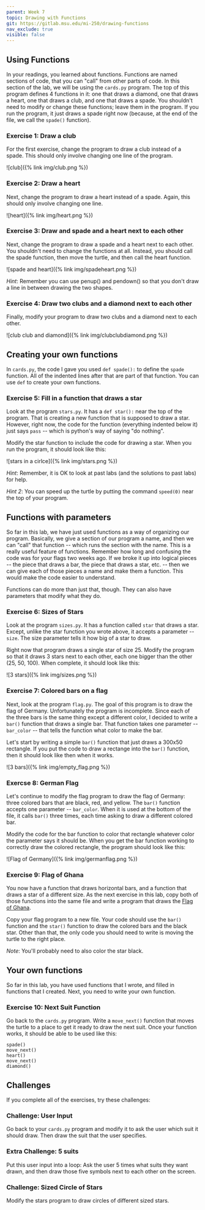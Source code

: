 ```yaml
---
parent: Week 7
topic: Drawing with Functions
git: https://gitlab.msu.edu/mi-250/drawing-functions
nav_exclude: true
visible: false
---
```


## Using Functions

In your readings, you learned about functions.  Functions are named sections of code, that you can "call" from other
parts of code.  In this section of the lab, we will be using the `cards.py` program.  The top of this program defines 4
functions in it: one that draws a diamond, one that draws a heart, one that draws a club, and one that draws a spade.
You shouldn't need to modify or change these functions; leave them in the program.    If you run the program, it just
draws a spade right now (because, at the end of the file, we call the `spade()` function).

### Exercise 1: Draw a club

For the first exercise, change the program to draw a club instead of a spade.   This should only involve changing one
line of the program.

![club]({% link img/club.png %})

### Exercise 2: Draw a heart

Next, change the program to draw a heart instead of a spade.  Again, this should only involve changing one line.

![heart]({% link img/heart.png %})

### Exercise 3: Draw and spade and a heart next to each other

Next, change the program to draw a spade and a heart next to each other.  You shouldn't need to change the functions at
all.  Instead, you should call the spade function, then move the turtle, and then call the heart function.

![spade and heart]({% link img/spadeheart.png %})

*Hint*: Remember you can use penup() and pendown() so that you don't draw a line in between drawing the two shapes.

### Exercise 4: Draw two clubs and a diamond next to each other

Finally, modify your program to draw two clubs and a diamond next to each other.

![club club and diamond]({% link img/clubclubdiamond.png %})

## Creating your own functions

In `cards.py`, the code I gave you used `def spade():` to define the `spade` function.   All of the indented lines after
that are part of that function.  You can use `def` to create your own functions.  

### Exercise 5: Fill in a function that draws a star

Look at the program `stars.py`.  It has a `def star():` near the top of the program.  That is creating a new function
that is supposed to draw a star.  However, right now, the code for the function (everything indented below it) just says
`pass` -- which is python's way of saying "do nothing".  

Modify the star function to include the code for drawing a star.   When you run the program, it should look like this:

![stars in a cirlce]({% link img/stars.png %})

*Hint*: Remember, it is OK to look at past labs (and the solutions to past labs) for help.

*Hint 2*: You can speed up the turtle by putting the command `speed(0)` near the top of your program.

<!-- Exercise 7: Convert code into a function, so it can be called more than once -->

## Functions with parameters

So far in this lab, we have just used functions as a way of organizing our program.  Basically, we give a section of our
program a name, and then we can "call" that function -- which runs the section with the name.   This is a really useful
feature of functions.  Remember how long and confusing the code was for your flags two weeks ago. If we broke it up into
logical pieces -- the piece that draws a bar, the piece that draws a star, etc. -- then we can give each of those pieces
a name and make them a function.  This would make the code easier to understand.

Functions can do more than just that, though.  They can also have parameters that modify what they do. 

### Exercise 6: Sizes of Stars

Look at the program `sizes.py`.  It has a function called `star` that draws a star.  Except, unlike the star function
you wrote above, it accepts a parameter -- `size`.  The size parameter tells it how big of a star to draw.   

Right now that program draws a single star of size 25.  Modify the program so that it draws 3 stars next to each other,
each one bigger than the other (25, 50, 100).  When complete, it should look like this:

![3 stars]({% link img/sizes.png %})

### Exercise 7: Colored bars on a flag

Next, look at the program `flag.py`.   The goal of this program is to draw the flag of Germany. Unfortunately the
program is incomplete.  Since each of the three bars is the same thing except a different color, I decided to write a
`bar()` function that draws a single bar.  That function takes one parameter -- `bar_color` -- that tells the function
what color to make the bar.

Let's start by writing a simple `bar()` function that just draws a 300x50 rectangle.  If you put the code to draw a
rectange into the `bar()` function, then it should look like then when it works.

![3 bars]({% link img/empty_flag.png %})

### Exercse 8: German Flag

Let's continue to modify the flag program to draw the flag of Germany: three colored bars that are black, red, and
yellow.  The `bar()` function accepts one parameter -- `bar_color`.  When it is used at the bottom of the file, it calls
`bar()` three times, each time asking to draw a different colored bar.   

Modify the code for the bar function to color that rectangle whatever color the parameter says it should be. When you
get the bar function working to correctly draw the colored rectangle, the program should look like this:

![Flag of Germany]({% link img/germanflag.png %})

### Exercise 9: Flag of Ghana

You now have a function that draws horizontal bars, and a function that draws a star of a different size.  As the next exercise in this
lab, copy both of those functions into the same file and write a program that draws the [Flag of Ghana](https://en.wikipedia.org/wiki/Flag_of_Ghana#/media/File:Flag_of_Ghana.svg).

Copy your flag program to a new file. Your code should use the `bar()` function and the `star()` function to draw the
colored bars and the black star.   Other than that, the only code you should need to write is moving the turtle to the
right place.

*Note*: You'll probably need to also color the star black.

## Your own functions

So far in this lab, you have used functions that I wrote, and filled in functions that I created.  Next, you need to
write your own function.

### Exercise 10: Next Suit Function

Go back to the `cards.py` program.   Write a `move_next()` function that moves the turtle to a place to get it ready to
draw the next suit.   Once your function works, it should be able to be used like this:

```
spade()
move_next()
heart()
move_next()
diamond()
```

## Challenges

If you complete all of the exercises, try these challenges:

### Challenge: User Input

Go back to your `cards.py` program and modify it to ask the user which suit it should draw.  Then draw the suit that the
user specifies.

### Extra Challenge: 5 suits

Put this user input into a loop: Ask the user 5 times what suits they want drawn, and then draw those five symbols next
to each other on the screen.

### Challenge: Sized Circle of Stars

Modify the stars program to draw circles of different sized stars.
